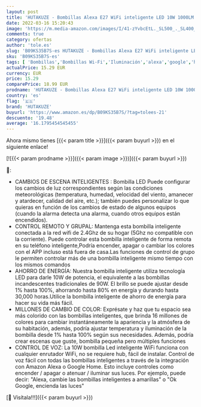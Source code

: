 ```yaml
---
layout: post
title: 'HUTAKUZE - Bombillas Alexa E27 WiFi inteligente LED 10W 1000LM Lámpara  WiFi Bombilla Luces Cálidas/Frías & RGB  Compatible Con Google Home/Alexa  2 pack'
date: 2022-03-16 15:20:43
image: 'https://m.media-amazon.com/images/I/41-zYvbcEtL._SL500_._SL400_.jpg'
comments: true
category: ofertas
author: 'tole.es'
slug: 'B09KS35B7S-es HUTAKUZE - Bombillas Alexa E27 WiFi inteligente LED 10W...'
sku: 'B09KS35B7S-es'
tags: [ 'Bombillas','Bombillas Wi-Fi','Iluminación','alexa','google','home','hutakuze', ]
actualPrice: 15.29 EUR
currency: EUR
price: 15.29
comparePrice: 18.99 EUR
prodname: 'HUTAKUZE - Bombillas Alexa E27 WiFi inteligente LED 10W 1000LM Lámpara  WiFi Bombilla Luces Cálidas/Frías & RGB  Compatible Con Google Home/Alexa  2 pack'
country: 'es'
flag: '🇪🇸'
brand: 'HUTAKUZE'
buyurl: 'https://www.amazon.es/dp/B09KS35B7S/?tag=tolees-21'
descuento: '19.48'
average: '16.1795454545455'
---
```


Ahora mismo tienes [{{< param title >}}]({{< param buyurl >}}) en el siguiente enlace!

[![{{< param prodname >}}]({{< param image >}})]({{< param buyurl >}})

🔎:

- CAMBIOS DE ESCENA INTELIGENTES : Bombilla LED Puede configurar los cambios de luz correspondientes según las condiciones meteorológicas (temperatura, humedad, velocidad del viento, amanecer y atardecer, calidad del aire, etc.); también puedes personalizar lo que quieras en función de los cambios de estado de algunos equipos (cuando la alarma detecta una alarma, cuando otros equipos están encendidos).
- CONTROL REMOTO Y GRUPAL: Mantenga esta bombilla inteligente conectada a la red wifi de 2.4Ghz de su hogar (5Ghz no compatible con la corriente). Puede controlar esta bombilla inteligente de forma remota en su teléfono inteligente,Podría encender, apagar o cambiar los colores con el APP incluso está fuera de casa.Las funciones de control de grupo le permiten controlar más de una bombilla inteligente mismo tiempo con los mismos comandos
- AHORRO DE ENERGÍA: Nuestra bombilla inteligente utiliza tecnología LED para darle 10W de potencia, el equivalente a las bombillas incandescentes tradicionales de 90W. El brillo se puede ajustar desde 1% hasta 100%, ahorrando hasta 80% en energía y durando hasta 30,000 horas.Utilice la bombilla inteligente de ahorro de energía para hacer su vida más fácil.
- MILLONES DE CAMBIO DE COLOR: Exprésate y haz que tu espacio sea más colorido con las bombillas inteligentes, que brinda 16 millones de colores para cambiar instantáneamente la apariencia y la atmósfera de su habitación, además, podría ajustar temperatura y iluminación de la bombilla desde 1% hasta 100% según sus necesidades. Además, podría crear escenas que guste, bombilla pequeña pero múltiples funciones
- CONTROL DE VOZ: La 10W bombilla Led inteligente WiFi funciona con cualquier enrutador WiFi, no se requiere hub, fácil de instalar. Control de voz fácil con todas las bombillas inteligentes a través de la integración con Amazon Alexa o Google Home. Esto incluye controles como encender / apagar o atenuar / iluminar sus luces. Por ejemplo, puede decir: "Alexa, cambie las bombillas inteligentes a amarillas" o "Ok Google, encienda las luces"

[🛒 Visítala!!!]({{< param buyurl >}})
